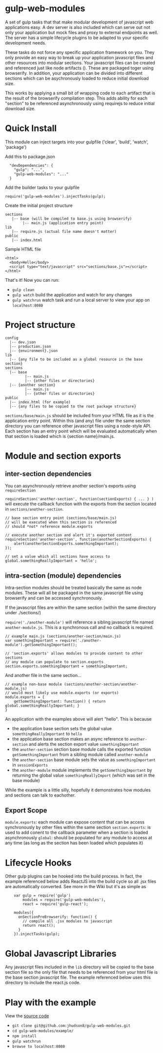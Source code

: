 gulp-web-modules
================

A set of gulp tasks that that make modular development of javascript web applications easy.  A dev server is also included which can serve out not only your application but mock files and proxy to external endpoints as well.  The server has a simple lifecycle plugins to be adapted to your specific development needs.

These tasks do not force any specific application framework on you.  They only provide an easy way to break up your application javascript files and other resources into modular sections.  Your javascript files can be created and referenced just like node artifacts ().  These are packaged toger using browserify.  In addition, your application can be divided into different sections which can be asychronously loaded to reduce initial download size.

This works by applying a small bit of wrapping code to each artifact that is the result of the browserify compilation step.  This adds ability for each "section" to be referenced asynchronously using requirejs to reduce initial download size.

Quick Install
=================
This module can inject targets into your gulpfile ('clear', 'build', 'watch', 'package')

Add this to package.json
```
  "devDependencies": {
    "gulp": "...",
    "gulp-web-modules": "..."
  }
```

Add the builder tasks to your gulpfile
```
require('gulp-web-modules').injectTasks(gulp);
```

Create the initial project structure
```
sections
   |-- base (will be compiled to base.js using browserify)
        |-- main.js (application entry point)
lib
   |-- require.js (actual file name doesn't matter)
public
   |-- index.html
```
Sample HTML file
```
<html>
  <body>Hello</body>
  <script type="text/javascript" src="sections/base.js"></script>
</html>
```



That's it!  Now you can run:

* ```gulp clean```
* ```gulp watch``` build the application and watch for any changes
* ```gulp watchrun``` watch task and run a local server to view your app on ```localhost:8080```


Project structure
==================
```
config
  |-- dev.json
  |-- production.json
  |-- {environment}.json
lib
  |-- {any file to be included as a global resource in the base section}
sections
  |-- base
         |-- main.js
         |-- {other files or directories}
  |-- {another section}
         |-- main.js
         |-- {other files or directories}
public
  |-- index.html (for example)
  |-- {any files to be copied to the root package structure}
```
```sections/base/main.js``` should be included from your HTML file as it is the application entry point.  Within this (and any) file under the same section directory you can reference other javascript files using a node-style API.  Each section has an entry point which will be evaluated automatically when that section is loaded which is {section name}/main.js.


Module and section exports
===============

inter-section dependencies
--------------
You can asynchronously retrieve another section's exports using ```requireSection```

```requireSection('another-section', function(sectionExports) { ... } )``` will execute the callback function with the exports from the section located in ```sections/another-section```.
```
// base section entry point (sections/base/main.js)
// will be executed when this section is referenced
// should *not* reference module.exports

// execute another section and alert it's exported content
requireSection('another-section', function(anotherSectionExports) {
    alert(anotherSectionExports.somethingImportant);
});

// set a value which all sections have access to
global.somethingReallyImportant = 'hello';
```

intra-section (module) dependencies
-------------
Intra-section modules should be treated basically the same as node modules.  These will all be packaged in the same javascript file using browserify and can be accessed synchronously.

If the javascript files are within the same section (within the same directory under ./sections/)

```require('./another-module')``` will reference a sibling javascript file named ```another-module.js```.  This is a synchronous call and no callback is required.
```
// example main.js (sections/another-section/main.js)
var somethingImportant = require('./another-module').getSomethingImportant();

// 'section.exports' allows modules to provide content to other sections
// any module can populate to section.exports
section.exports.somethingImportant = somethingImportant;
```
And another file in the same section...
```
// example non-base module (sections/another-section/another-module.js)
// would most likely use module.exports (or exports)
module.exports = {
    getSomethingImportant: function() { return global.somethingReallyImportant; }
}

```
An application with the examples above will alert "hello".  This is because
* the application base section sets the global value ```somethingReallyImportant``` to ```hello```
* the application base section makes an async reference to ```another-section``` and alerts the section export value ```somethingImportant```
* the ```another-section``` section base module calls the exported function ```getSomethingImportant``` from a sibling module called ```another-module```
* the ```another-section``` base module sets the value as ```somethingImportant``` in ```sessionExports```
* the ```another-module``` module implements the ```getSomethingImportant``` by returning the global value ```somethingReallyImport``` (which was set in the base module)

While the example is a little silly, hopefully it demonstrates how modules and sections can talk to eachother.

Export Scope
------------
```module.exports```: each module can expose content that can be access synchronously by other files within the same section
```section.exports```: is used to add conent to the callback parameter when a section is loaded asynchronously
```global```: should be populated for any module to access at any time (as long as the section has been loaded which populates it)

Lifecycle Hooks
===============
Other gulp plugins can be hooked into the build process.  In fact, the example referenced below adds ReactJS into the build cycle so all .jsx files are automatically converted.  See more in the Wiki but it's as simple as
```
    var gulp = require('gulp')
        modules = require('gulp-web-modules'),
        react = require('gulp-react');
    
    modules({
      onSectionPreBrowserify: function() {
        // compile all .jsx modules to javascript
        return react();
      }
    }).injectTasks(gulp);

```

Global Javascript Libraries
==============
Any javascript files included in the ```lib``` directory will be copied to the base section file so the only file that needs to be referenced from your html file is the base section javascript file.  The example referenced below uses this directory to include the react.js code.

Play with the example
===============
View the [source code](https://github.com/jhudson8/gulp-web-modules/tree/master/example)
* ```git clone git@github.com:jhudson8/gulp-web-modules.git```
* ```cd gulp-web-modules/example/```
* ```npm install```
* ```gulp watchrun```
* ```browse to localhost:8080```
